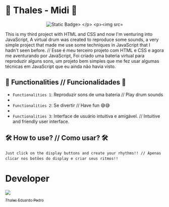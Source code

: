 # 🎵 Thales - Midi 🎵

<p align="center">
<img src="https://img.shields.io/badge/Status-Complete-green20%25" alt="Static Badge>
</p>
 
![Mid Preview](thales-mid.png)
 
This is my third project with HTML and CSS and now I'm venturing into JavaScript,
A virtual drum was created to reproduce some sounds, a very simple project that made me use some techniques
in JavaScript that I hadn't seen before. // Esse é meu terceiro projeto com HTML e CSS e agora me aventurando por JavaScript,
Foi criado uma bateria virtual para reproduzir alguns sons, um projeto bem simples que me fez usar algumas técnicas
em JavaScript que eu ainda não havia visto.

## 🔨 Functionalities // Funcionalidades 🔨

- `Functionalities 1`: Reproduzir sons de uma bateria // Play drum sounds
- 
- `Functionalities 2`: Se divertir // Have fun 😅😅
- 
- `Functionalities 3`: Interface de usuário intuitiva e amigável. // Intuitive and friendly user interface.

## 🛠️ How to use? // Como usar? 🛠️ 

`Just click on the display buttons and create your rhythms!! // Apenas clicar nos botões do display e criar seus ritmos!!`

# Developer
 [<img loading="lazy" src="https://avatars.githubusercontent.com/u/89024257?v=4" width=115><br><sub>Thales Eduardo Pedro</sub>](https://github.com/thales32k0)
